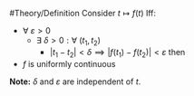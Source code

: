 #Theory/Definition
Consider $t \mapsto f(t)$
Iff:
- $\forall~\varepsilon>0$
	- $\exists~\delta >0 : \forall~(t_1,t_2)$
		- $|t_1 - t_2| < \delta \implies |f(t_1)-f(t_2)| < \varepsilon$
then
- $f$ is uniformly continuous

**Note:** $\delta$ and $\varepsilon$ are independent of $t$.